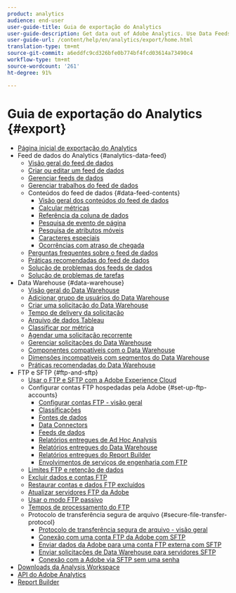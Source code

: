 ```yaml
---
product: analytics
audience: end-user
user-guide-title: Guia de exportação do Analytics
user-guide-description: Get data out of Adobe Analytics. Use Data Feeds to receive an hourly or daily export of raw data. Retrieve a spreadsheet output of data using Data Warehouse.
user-guide-url: /content/help/en/analytics/export/home.html
translation-type: tm+mt
source-git-commit: a6eddfc9cd326bfe0b774bf4fcd03614a73490c4
workflow-type: tm+mt
source-wordcount: '261'
ht-degree: 91%

---
```



# Guia de exportação do Analytics {#export}

+ [Página inicial de exportação do Analytics](home.md)
+ Feed de dados do Analytics {#analytics-data-feed}
   + [Visão geral do feed de dados](analytics-data-feed/data-feed-overview.md)
   + [Criar ou editar um feed de dados](analytics-data-feed/create-feed.md)
   + [Gerenciar feeds de dados](analytics-data-feed/df-manage-feeds.md)
   + [Gerenciar trabalhos do feed de dados](analytics-data-feed/df-manage-jobs.md)
   + Conteúdos do feed de dados {#data-feed-contents}
      + [Visão geral dos conteúdos do feed de dados](analytics-data-feed/c-df-contents/datafeeds-contents.md)
      + [Calcular métricas](analytics-data-feed/c-df-contents/datafeeds-calculate.md)
      + [Referência da coluna de dados](analytics-data-feed/c-df-contents/datafeeds-reference.md)
      + [Pesquisa de evento de página](analytics-data-feed/c-df-contents/datafeeds-page-event.md)
      + [Pesquisa de atributos móveis](analytics-data-feed/c-df-contents/mobile-attributes-lookup.md)
      + [Caracteres especiais](analytics-data-feed/c-df-contents/datafeeds-spec-chars.md)
      + [Ocorrências com atraso de chegada](analytics-data-feed/c-df-contents/late-arriving-hits.md)
   + [Perguntas frequentes sobre o feed de dados](analytics-data-feed/df-faq.md)
   + [Práticas recomendadas do feed de dados](analytics-data-feed/data-feeds-best-practices.md)
   + [Solução de problemas dos feeds de dados](analytics-data-feed/feed-troubleshooting.md)
   + [Solução de problemas de tarefas](analytics-data-feed/jobs-troubleshooting.md)
+ Data Warehouse {#data-warehouse}
   + [Visão geral do Data Warehouse](data-warehouse/data-warehouse.md)
   + [Adicionar grupo de usuários do Data Warehouse](data-warehouse/t-dw-group.md)
   + [Criar uma solicitação do Data Warehouse](data-warehouse/t-dw-create-request.md)
   + [Tempo de delivery da solicitação](data-warehouse/delivery-time.md)
   + [Arquivo de dados Tableau](data-warehouse/t-tableau.md)
   + [Classificar por métrica](data-warehouse/sorting-by-metric.md)
   + [Agendar uma solicitação recorrente](data-warehouse/dw-schedule-recurring.md)
   + [Gerenciar solicitações do Data Warehouse](data-warehouse/data-warehouse-requests-manage.md)
   + [Componentes compatíveis com o Data Warehouse](data-warehouse/component-support.md)
   + [Dimensões incompatíveis com segmentos do Data Warehouse](data-warehouse/dw-dimensions-incompatible-dwsegments.md)
   + [Práticas recomendadas do Data Warehouse](data-warehouse/data-warehouse-bp.md)
+ FTP e SFTP {#ftp-and-sftp}
   + [Usar o FTP e SFTP com a Adobe Experience Cloud](ftp-and-sftp/ftp-overview.md)
   + Configurar contas FTP hospedadas pela Adobe {#set-up-ftp-accounts}
      + [Configurar contas FTP - visão geral](ftp-and-sftp/c-set-up-ftp-accounts/ftp-accounts.md)
      + [Classificações](ftp-and-sftp/c-set-up-ftp-accounts/ftp-saint.md)
      + [Fontes de dados](ftp-and-sftp/c-set-up-ftp-accounts/ftp-datasources.md)
      + [Data Connectors](ftp-and-sftp/c-set-up-ftp-accounts/ftp-genesis.md)
      + [Feeds de dados](ftp-and-sftp/c-set-up-ftp-accounts/ftp-datafeeds.md)
      + [Relatórios entregues de Ad Hoc Analysis](ftp-and-sftp/c-set-up-ftp-accounts/ftp-discover-reports.md)
      + [Relatórios entregues do Data Warehouse](ftp-and-sftp/c-set-up-ftp-accounts/ftp-dw-reports.md)
      + [Relatórios entregues do Report Builder](ftp-and-sftp/c-set-up-ftp-accounts/ftp-arb-reports.md)
      + [Envolvimentos de serviços de engenharia com FTP](ftp-and-sftp/c-set-up-ftp-accounts/ftp-eng-services.md)
   + [Limites FTP e retenção de dados](ftp-and-sftp/ftp-limits.md)
   + [Excluir dados e contas FTP](ftp-and-sftp/ftp-delete.md)
   + [Restaurar contas e dados FTP excluídos](ftp-and-sftp/ftp-restore.md)
   + [Atualizar servidores FTP da Adobe](ftp-and-sftp/ftp-upgrade.md)
   + [Usar o modo FTP passivo](ftp-and-sftp/ftp-passive.md)
   + [Tempos de processamento do FTP](ftp-and-sftp/ftp-processing.md)
   + Protocolo de transferência segura de arquivo {#secure-file-transfer-protocol}
      + [Protocolo de transferência segura de arquivo - visão geral](ftp-and-sftp/c-sftp/ftp-sftp.md)
      + [Conexão com uma conta FTP da Adobe com SFTP](ftp-and-sftp/c-sftp/ftp-sftp-connect.md)
      + [Enviar dados da Adobe para uma conta FTP externa com SFTP](ftp-and-sftp/c-sftp/ftp-sftp-transfer.md)
      + [Enviar solicitações de Data Warehouse para servidores SFTP](ftp-and-sftp/c-sftp/ftp-sftp-dw.md)
      + [Conexão com a Adobe via SFTP sem uma senha](ftp-and-sftp/c-sftp/ftp-sftp-cert-auth.md)
+ [Downloads da Analysis Workspace](https://docs.adobe.com/content/help/en/analytics/analyze/analysis-workspace/curate-share/download-send.html)
+ [API do Adobe Analytics](https://www.adobe.io/apis/experiencecloud/analytics/docs.html)
+ [Report Builder](https://docs.adobe.com/content/help/pt-BR/analytics/analyze/report-builder/home.html)

